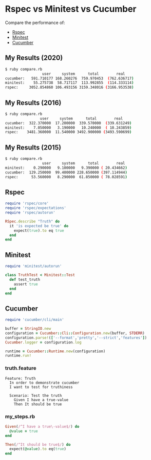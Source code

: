 Rspec vs Minitest vs Cucumber
============================
Compare the performance of:
* [Rspec](http://rspec.info/)
* [Minitest](https://github.com/seattlerb/minitest)
* [Cucumber](https://cucumber.io/)

My Results (2020)
----------
````bash
$ ruby compare.rb                                                                                                                                                            ✔  3.79 L
                 user     system      total        real
cucumber:   591.710177 168.260276  759.970453  (762.636717)
minitest:    55.275738  58.717117  113.992855  (114.333114)
rspec:     3052.854860 106.493156 3159.348016 (3166.953538)
````
	
My Results (2016)
----------
```bash
$ ruby compare.rb
                user     system      total        real
cucumber:  322.370000  17.200000  339.570000  (339.631249)
minitest:    7.050000   3.190000   10.240000  ( 10.243859)
rspec:    3481.360000  11.540000 3492.900000 (3493.590699)
```

My Results (2015)
----------
```bash
$ ruby compare.rb
                 user     system      total        real
minitest:    0.290000   9.100000   9.390000 ( 20.434662)
cucumber:  129.250000  99.400000 228.650000 (397.114944)
rspec:      53.560000   8.290000  61.850000 ( 78.028591)
```
	
Rspec
-------
```ruby
require 'rspec/core'
require 'rspec/expectations'
require 'rspec/autorun'

RSpec.describe "Truth" do
  it 'is expected be true' do
    expect(true).to eq true
  end
end
```

Minitest
--------
```ruby
require 'minitest/autorun'

class TruthTest < Minitest::Test
  def test_truth
    assert true
  end
end
```

Cucumber
--------
```ruby
require 'cucumber/cli/main'

buffer = StringIO.new
configuration = Cucumber::Cli::Configuration.new(buffer, STDERR)
configuration.parse!(['--format','pretty','--strict','features'])
Cucumber.logger = configuration.log

runtime = Cucumber::Runtime.new(configuration)
runtime.run!
```

### truth.feature
```
Feature: Truth
  In order to demonstrate cucumber
  I want to test for truthiness

  Scenario: Test the truth
    Given I have a true-value
    Then It should be true
```

### my_steps.rb
```ruby
Given(/^I have a true\-value$/) do
  @value = true
end

Then(/^It should be true$/) do
  expect(@value).to eq(true)
end
```
